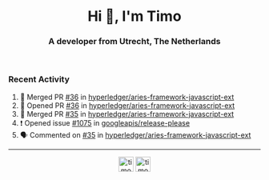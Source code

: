 <h1 align="center">Hi 👋, I'm Timo</h1>
<h3 align="center">A developer from Utrecht, The Netherlands</h3>
<br/>
<!-- https://github.com/rahuldkjain/github-profile-readme-generator --!>

<!--  <p align="left"><img src="https://github-readme-stats.vercel.app/api?username=timoglastra&show_icons=true&count_private=true&" alt="timoglastra" /></p> --!>

<!--
Github language stats
<p align="left"><img src="https://github-readme-stats.vercel.app/api/top-langs/?username=timoglastra&layout=compact" alt="timoglastra" /><p>
-->

<!-- Codestats language stats -->
<!-- <p align="left"><img src="https://codestats-readme.vercel.app/api/top-langs/?username=timoglastra&layout=compact&language_count=12" alt="timoglastra" /><p>    --!>
  
<h3>Recent Activity</h3>

<!--START_SECTION:activity-->
1. 🎉 Merged PR [#36](https://github.com/hyperledger/aries-framework-javascript-ext/pull/36) in [hyperledger/aries-framework-javascript-ext](https://github.com/hyperledger/aries-framework-javascript-ext)
2. 💪 Opened PR [#36](https://github.com/hyperledger/aries-framework-javascript-ext/pull/36) in [hyperledger/aries-framework-javascript-ext](https://github.com/hyperledger/aries-framework-javascript-ext)
3. 🎉 Merged PR [#35](https://github.com/hyperledger/aries-framework-javascript-ext/pull/35) in [hyperledger/aries-framework-javascript-ext](https://github.com/hyperledger/aries-framework-javascript-ext)
4. ❗️ Opened issue [#1075](https://github.com/googleapis/release-please/issues/1075) in [googleapis/release-please](https://github.com/googleapis/release-please)
5. 🗣 Commented on [#35](https://github.com/hyperledger/aries-framework-javascript-ext/issues/35) in [hyperledger/aries-framework-javascript-ext](https://github.com/hyperledger/aries-framework-javascript-ext)
<!--END_SECTION:activity-->

---

<p align="center">
<a href="https://twitter.com/timoglastra" target="blank"><img align="center" src="https://cdn.jsdelivr.net/npm/simple-icons@3.0.1/icons/twitter.svg" alt="timoglastra" height="30" width="30" /></a>
<a href="https://linkedin.com/in/timoglastra" target="blank"><img align="center" src="https://cdn.jsdelivr.net/npm/simple-icons@3.0.1/icons/linkedin.svg" alt="timoglastra" height="30" width="30" /></a>
</p>



